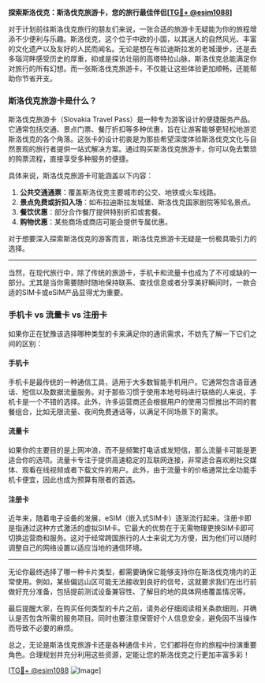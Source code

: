 **探索斯洛伐克：斯洛伐克旅游卡，您的旅行最佳伴侣[[TG💪+ @esim1088](https://t.me/s/esim1088)]**

对于计划前往斯洛伐克旅行的朋友们来说，一张合适的旅游卡无疑能为你的旅程增添不少便利与乐趣。斯洛伐克，这个位于中欧的小国，以其迷人的自然风光、丰富的文化遗产以及友好的人民而闻名。无论是想在布拉迪斯拉发的老城漫步，还是去多瑙河畔感受历史的厚重，抑或是探访壮丽的高塔特拉山脉，斯洛伐克总能满足你对旅行的所有幻想。而一张斯洛伐克旅游卡，不仅能让这些体验更加顺畅，还能帮助你节省开支。

### 斯洛伐克旅游卡是什么？

斯洛伐克旅游卡（Slovakia Travel Pass）是一种专为游客设计的便捷服务产品。它通常包括交通、景点门票、餐厅折扣等多种优惠，旨在让游客能够更轻松地游览斯洛伐克的各个角落。这张卡的设计初衷是为那些希望深度体验斯洛伐克文化与自然景观的旅行者提供一站式解决方案。通过购买斯洛伐克旅游卡，你可以免去繁琐的购票流程，直接享受多种服务的便捷。

具体来说，斯洛伐克旅游卡可能涵盖以下内容：

1. **公共交通通票**：覆盖斯洛伐克主要城市的公交、地铁或火车线路。
2. **景点免费或折扣入场**：如布拉迪斯拉发城堡、斯洛伐克国家剧院等知名景点。
3. **餐饮优惠**：部分合作餐厅提供特别折扣或套餐。
4. **购物优惠**：某些商场或商店可能会提供专属优惠。

对于想要深入探索斯洛伐克的游客而言，斯洛伐克旅游卡无疑是一份极具吸引力的选择。

---

当然，在现代旅行中，除了传统的旅游卡，手机卡和流量卡也成为了不可或缺的一部分。尤其是当你需要随时随地保持联系、查找信息或者分享美好瞬间时，一款合适的SIM卡或eSIM产品显得尤为重要。

### 手机卡 vs 流量卡 vs 注册卡

如果你正在犹豫该选择哪种类型的卡来满足你的通讯需求，不妨先了解一下它们之间的区别：

#### 手机卡
手机卡是最传统的一种通信工具，适用于大多数智能手机用户。它通常包含语音通话、短信以及数据流量服务。对于那些习惯于使用本地号码进行联络的人来说，手机卡是一个不错的选择。此外，许多运营商还会根据用户的使用习惯推出不同的套餐组合，比如无限流量、夜间免费通话等，以满足不同场景下的需求。

#### 流量卡
如果你的主要目的是上网冲浪，而不是频繁打电话或发短信，那么流量卡可能是更适合你的选项。流量卡专注于提供高速稳定的互联网连接，非常适合喜欢刷社交媒体、观看在线视频或者下载文件的用户。此外，由于流量卡的价格通常比全功能手机卡便宜，因此也成为预算有限者的首选。

#### 注册卡
近年来，随着电子设备的发展，eSIM（嵌入式SIM卡）逐渐流行起来。注册卡即是指通过这种方式激活的虚拟SIM卡。它最大的优势在于无需物理更换SIM卡即可切换运营商和服务。这对于经常跨国旅行的人士来说尤为方便，因为他们可以随时调整自己的网络设置以适应当地的通信环境。

---

无论你最终选择了哪一种卡片类型，都需要确保它能够支持你在斯洛伐克境内的正常使用。例如，某些偏远山区可能无法接收到良好的信号，这就要求我们在出行前做好充分准备，包括提前测试设备兼容性、了解目的地的具体网络覆盖情况等。

最后提醒大家，在购买任何类型的卡片之前，请务必仔细阅读相关条款细则，并确认是否包含所需的服务项目。同时也要注意保管好个人信息安全，避免因不当操作而导致不必要的麻烦。

总之，无论是斯洛伐克旅游卡还是各种通信卡片，它们都将在你的旅程中扮演重要角色。合理规划并充分利用这些资源，定能让您的斯洛伐克之行更加丰富多彩！

[[TG💪+ @esim1088](https://t.me/s/esim1088) ![Image](https://i.postimg.cc/4NQfJmqS/Snipaste-2025-05-13-00-14-12.png)]